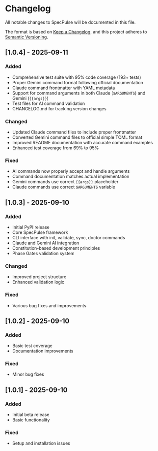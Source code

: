 # Changelog

All notable changes to SpecPulse will be documented in this file.

The format is based on [Keep a Changelog](https://keepachangelog.com/en/1.0.0/),
and this project adheres to [Semantic Versioning](https://semver.org/spec/v2.0.0.html).

## [1.0.4] - 2025-09-11

### Added
- Comprehensive test suite with 95% code coverage (193+ tests)
- Proper Gemini command format following official documentation
- Claude command frontmatter with YAML metadata
- Support for command arguments in both Claude (`$ARGUMENTS`) and Gemini (`{{args}}`)
- Test files for AI command validation
- CHANGELOG.md for tracking version changes

### Changed
- Updated Claude command files to include proper frontmatter
- Converted Gemini command files to official simple TOML format
- Improved README documentation with accurate command examples
- Enhanced test coverage from 69% to 95%

### Fixed
- AI commands now properly accept and handle arguments
- Command documentation matches actual implementation
- Gemini commands use correct `{{args}}` placeholder
- Claude commands use correct `$ARGUMENTS` variable

## [1.0.3] - 2025-09-10

### Added
- Initial PyPI release
- Core SpecPulse framework
- CLI interface with init, validate, sync, doctor commands
- Claude and Gemini AI integration
- Constitution-based development principles
- Phase Gates validation system

### Changed
- Improved project structure
- Enhanced validation logic

### Fixed
- Various bug fixes and improvements

## [1.0.2] - 2025-09-10

### Added
- Basic test coverage
- Documentation improvements

### Fixed
- Minor bug fixes

## [1.0.1] - 2025-09-10

### Added
- Initial beta release
- Basic functionality

### Fixed
- Setup and installation issues
